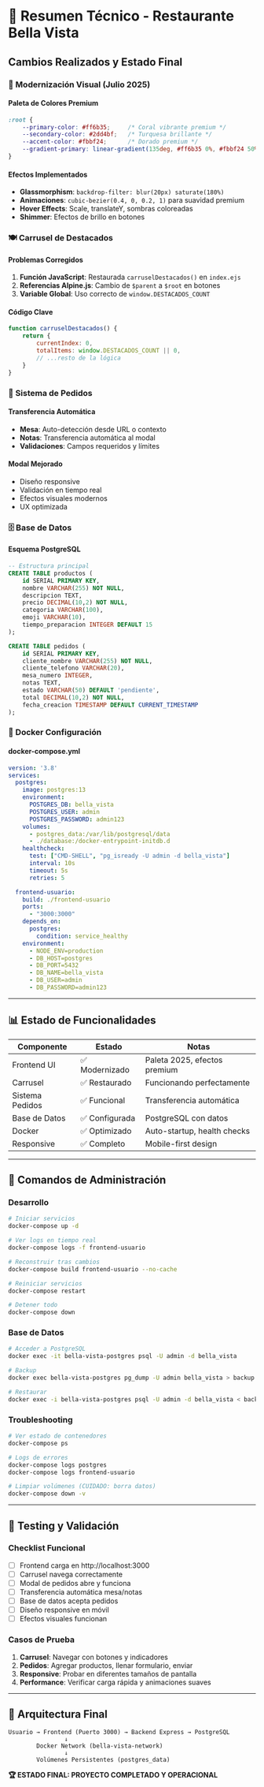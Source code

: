 # 🔧 Resumen Técnico - Restaurante Bella Vista

## Cambios Realizados y Estado Final

### 🎨 Modernización Visual (Julio 2025)

#### Paleta de Colores Premium
```css
:root {
    --primary-color: #ff6b35;     /* Coral vibrante premium */
    --secondary-color: #2dd4bf;   /* Turquesa brillante */
    --accent-color: #fbbf24;      /* Dorado premium */
    --gradient-primary: linear-gradient(135deg, #ff6b35 0%, #fbbf24 50%, #2dd4bf 100%);
}
```

#### Efectos Implementados
- **Glassmorphism**: `backdrop-filter: blur(20px) saturate(180%)`
- **Animaciones**: `cubic-bezier(0.4, 0, 0.2, 1)` para suavidad premium
- **Hover Effects**: Scale, translateY, sombras coloreadas
- **Shimmer**: Efectos de brillo en botones

### 🍽️ Carrusel de Destacados

#### Problemas Corregidos
1. **Función JavaScript**: Restaurada `carruselDestacados()` en `index.ejs`
2. **Referencias Alpine.js**: Cambio de `$parent` a `$root` en botones
3. **Variable Global**: Uso correcto de `window.DESTACADOS_COUNT`

#### Código Clave
```javascript
function carruselDestacados() {
    return {
        currentIndex: 0,
        totalItems: window.DESTACADOS_COUNT || 0,
        // ...resto de la lógica
    }
}
```

### 🛒 Sistema de Pedidos

#### Transferencia Automática
- **Mesa**: Auto-detección desde URL o contexto
- **Notas**: Transferencia automática al modal
- **Validaciones**: Campos requeridos y límites

#### Modal Mejorado
- Diseño responsive
- Validación en tiempo real
- Efectos visuales modernos
- UX optimizada

### 🗄️ Base de Datos

#### Esquema PostgreSQL
```sql
-- Estructura principal
CREATE TABLE productos (
    id SERIAL PRIMARY KEY,
    nombre VARCHAR(255) NOT NULL,
    descripcion TEXT,
    precio DECIMAL(10,2) NOT NULL,
    categoria VARCHAR(100),
    emoji VARCHAR(10),
    tiempo_preparacion INTEGER DEFAULT 15
);

CREATE TABLE pedidos (
    id SERIAL PRIMARY KEY,
    cliente_nombre VARCHAR(255) NOT NULL,
    cliente_telefono VARCHAR(20),
    mesa_numero INTEGER,
    notas TEXT,
    estado VARCHAR(50) DEFAULT 'pendiente',
    total DECIMAL(10,2) NOT NULL,
    fecha_creacion TIMESTAMP DEFAULT CURRENT_TIMESTAMP
);
```

### 🐳 Docker Configuración

#### docker-compose.yml
```yaml
version: '3.8'
services:
  postgres:
    image: postgres:13
    environment:
      POSTGRES_DB: bella_vista
      POSTGRES_USER: admin
      POSTGRES_PASSWORD: admin123
    volumes:
      - postgres_data:/var/lib/postgresql/data
      - ./database:/docker-entrypoint-initdb.d
    healthcheck:
      test: ["CMD-SHELL", "pg_isready -U admin -d bella_vista"]
      interval: 10s
      timeout: 5s
      retries: 5

  frontend-usuario:
    build: ./frontend-usuario
    ports:
      - "3000:3000"
    depends_on:
      postgres:
        condition: service_healthy
    environment:
      - NODE_ENV=production
      - DB_HOST=postgres
      - DB_PORT=5432
      - DB_NAME=bella_vista
      - DB_USER=admin
      - DB_PASSWORD=admin123
```

---

## 📊 Estado de Funcionalidades

| Componente | Estado | Notas |
|------------|--------|-------|
| Frontend UI | ✅ Modernizado | Paleta 2025, efectos premium |
| Carrusel | ✅ Restaurado | Funcionando perfectamente |
| Sistema Pedidos | ✅ Funcional | Transferencia automática |
| Base de Datos | ✅ Configurada | PostgreSQL con datos |
| Docker | ✅ Optimizado | Auto-startup, health checks |
| Responsive | ✅ Completo | Mobile-first design |

---

## 🚀 Comandos de Administración

### Desarrollo
```bash
# Iniciar servicios
docker-compose up -d

# Ver logs en tiempo real
docker-compose logs -f frontend-usuario

# Reconstruir tras cambios
docker-compose build frontend-usuario --no-cache

# Reiniciar servicios
docker-compose restart

# Detener todo
docker-compose down
```

### Base de Datos
```bash
# Acceder a PostgreSQL
docker exec -it bella-vista-postgres psql -U admin -d bella_vista

# Backup
docker exec bella-vista-postgres pg_dump -U admin bella_vista > backup.sql

# Restaurar
docker exec -i bella-vista-postgres psql -U admin -d bella_vista < backup.sql
```

### Troubleshooting
```bash
# Ver estado de contenedores
docker-compose ps

# Logs de errores
docker-compose logs postgres
docker-compose logs frontend-usuario

# Limpiar volúmenes (CUIDADO: borra datos)
docker-compose down -v
```

---

## 📱 Testing y Validación

### Checklist Funcional
- [ ] Frontend carga en http://localhost:3000
- [ ] Carrusel navega correctamente
- [ ] Modal de pedidos abre y funciona
- [ ] Transferencia automática mesa/notas
- [ ] Base de datos acepta pedidos
- [ ] Diseño responsive en móvil
- [ ] Efectos visuales funcionan

### Casos de Prueba
1. **Carrusel**: Navegar con botones y indicadores
2. **Pedidos**: Agregar productos, llenar formulario, enviar
3. **Responsive**: Probar en diferentes tamaños de pantalla
4. **Performance**: Verificar carga rápida y animaciones suaves

---

## 🎯 Arquitectura Final

```
Usuario → Frontend (Puerto 3000) → Backend Express → PostgreSQL
                ↓
        Docker Network (bella-vista-network)
                ↓
        Volúmenes Persistentes (postgres_data)
```

**🏆 ESTADO FINAL: PROYECTO COMPLETADO Y OPERACIONAL**
